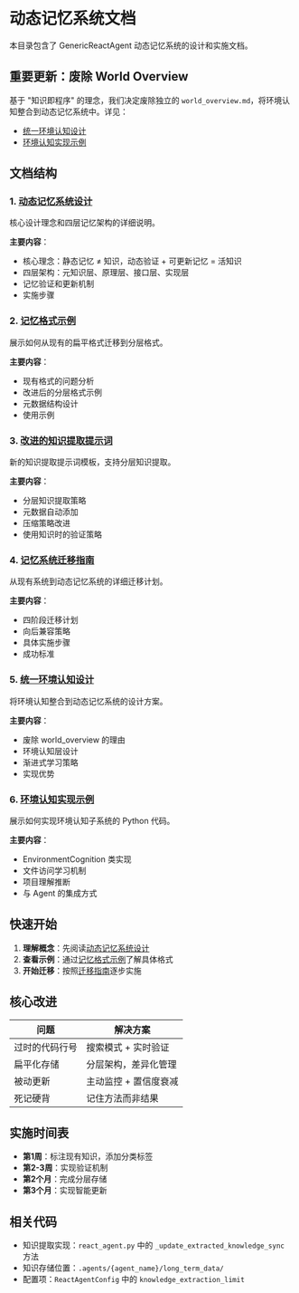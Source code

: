 # 动态记忆系统文档

本目录包含了 GenericReactAgent 动态记忆系统的设计和实施文档。

## 重要更新：废除 World Overview

基于 "知识即程序" 的理念，我们决定废除独立的 `world_overview.md`，将环境认知整合到动态记忆系统中。详见：
- [统一环境认知设计](./unified_environment_cognition.md)
- [环境认知实现示例](./environment_cognition_implementation.py)

## 文档结构

### 1. [动态记忆系统设计](./dynamic_memory_system.md)
核心设计理念和四层记忆架构的详细说明。

**主要内容**：
- 核心理念：静态记忆 ≠ 知识，动态验证 + 可更新记忆 = 活知识
- 四层架构：元知识层、原理层、接口层、实现层
- 记忆验证和更新机制
- 实施步骤

### 2. [记忆格式示例](./memory_format_example.md)
展示如何从现有的扁平格式迁移到分层格式。

**主要内容**：
- 现有格式的问题分析
- 改进后的分层格式示例
- 元数据结构设计
- 使用示例

### 3. [改进的知识提取提示词](./improved_knowledge_extraction_prompt.md)
新的知识提取提示词模板，支持分层知识提取。

**主要内容**：
- 分层知识提取策略
- 元数据自动添加
- 压缩策略改进
- 使用知识时的验证策略

### 4. [记忆系统迁移指南](./memory_migration_guide.md)
从现有系统到动态记忆系统的详细迁移计划。

**主要内容**：
- 四阶段迁移计划
- 向后兼容策略
- 具体实施步骤
- 成功标准

### 5. [统一环境认知设计](./unified_environment_cognition.md)
将环境认知整合到动态记忆系统的设计方案。

**主要内容**：
- 废除 world_overview 的理由
- 环境认知层设计
- 渐进式学习策略
- 实现优势

### 6. [环境认知实现示例](./environment_cognition_implementation.py)
展示如何实现环境认知子系统的 Python 代码。

**主要内容**：
- EnvironmentCognition 类实现
- 文件访问学习机制
- 项目理解推断
- 与 Agent 的集成方式

## 快速开始

1. **理解概念**：先阅读[动态记忆系统设计](./dynamic_memory_system.md)
2. **查看示例**：通过[记忆格式示例](./memory_format_example.md)了解具体格式
3. **开始迁移**：按照[迁移指南](./memory_migration_guide.md)逐步实施

## 核心改进

| 问题 | 解决方案 |
|------|---------|
| 过时的代码行号 | 搜索模式 + 实时验证 |
| 扁平化存储 | 分层架构，差异化管理 |
| 被动更新 | 主动监控 + 置信度衰减 |
| 死记硬背 | 记住方法而非结果 |

## 实施时间表

- **第1周**：标注现有知识，添加分类标签
- **第2-3周**：实现验证机制
- **第2个月**：完成分层存储
- **第3个月**：实现智能更新

## 相关代码

- 知识提取实现：`react_agent.py` 中的 `_update_extracted_knowledge_sync` 方法
- 知识存储位置：`.agents/{agent_name}/long_term_data/`
- 配置项：`ReactAgentConfig` 中的 `knowledge_extraction_limit`